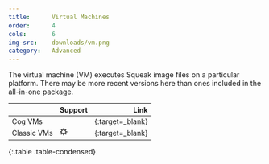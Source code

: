 ```yaml
---
title:      Virtual Machines
order:      4
cols:       6
img-src:    downloads/vm.png
category:   Advanced
---
```

The virtual machine (VM) executes Squeak image files on a particular platform. There may be more recent versions here than ones included in the all-in-one package.

|             | Support   | Link                                                               |
| ----------- |:--------- | ------------------------------------------------------------------:|
| Cog VMs     | <i class="fa fa-windows"></i> <i class="fa fa-apple"></i> <i class="fa fa-linux"></i> | [<i class="fa fa-external-link"></i>][cog]{:target=_blank}         |
| Classic VMs | <i class="fa fa-windows"></i> <i class="fa fa-apple"></i> <i class="fa fa-linux"></i> <img src="../img/downloads/risc.png" alt="RISC OS"> | [<i class="fa fa-external-link"></i>][classic]{:target=_blank} |
{:.table .table-condensed}

[cog]: http://www.mirandabanda.org/files/Cog/VM/
[classic]: http://www.squeakvm.org/
